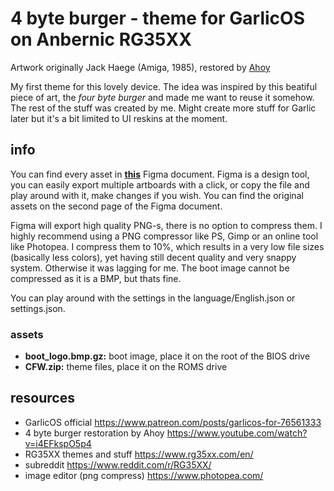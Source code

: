 # 4 byte burger - theme for GarlicOS on Anbernic RG35XX
Artwork originally Jack Haege (Amiga, 1985), restored by [Ahoy](https://www.youtube.com/watch?v=i4EFkspO5p4)

My first theme for this lovely device. The idea was inspired by this beatiful piece of art, the *four byte burger* and made me want to reuse it somehow. The rest of the stuff was created by me. 
Might create more stuff for Garlic later but it's a bit limited to UI reskins at the moment.  

## info

You can find every asset in [**this**](https://www.figma.com/file/BQiohG2Ppo6M1e43ptLCng/4-byte-burger---GarlicOS-theme?type=design&node-id=112%3A2997&mode=design&t=SbXIFdAbM2jWepDl-1) Figma document. Figma is a design tool, you can easily export multiple artboards with a click, or copy the file and play around with it, make changes if you wish. You can find the original assets on the second page of the Figma document.

Figma will export high quality PNG-s, there is no option to compress them. I highly recommend using a PNG compressor like PS, Gimp or an online tool like Photopea. I compress them to 10%, which results in a very low file sizes (basically less colors), yet having still decent quality and very snappy system. Otherwise it was lagging for me. The boot image cannot be compressed as it is a BMP, but thats fine.

You can play around with the settings in the language/English.json or settings.json.  

### assets
- **boot_logo.bmp.gz:** boot image, place it on the root of the BIOS drive
- **CFW.zip:** theme files, place it on the ROMS drive

## resources
- GarlicOS official https://www.patreon.com/posts/garlicos-for-76561333
- 4 byte burger restoration by Ahoy https://www.youtube.com/watch?v=i4EFkspO5p4
- RG35XX themes and stuff https://www.rg35xx.com/en/
- subreddit https://www.reddit.com/r/RG35XX/
- image editor (png compress) https://www.photopea.com/
